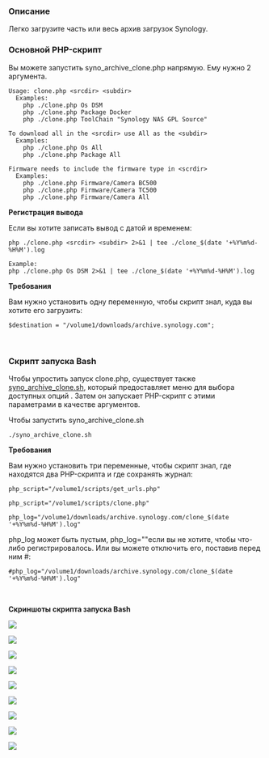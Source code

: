 
### Описание

Легко загрузите часть или весь архив загрузок Synology.

### Основной PHP-скрипт

Вы можете запустить syno_archive_clone.php напрямую. Ему нужно 2 аргумента.

```
Usage: clone.php <srcdir> <subdir>
  Examples:
    php ./clone.php Os DSM
    php ./clone.php Package Docker
    php ./clone.php ToolChain "Synology NAS GPL Source"

To download all in the <srcdir> use All as the <subdir>
  Examples:
    php ./clone.php Os All
    php ./clone.php Package All

Firmware needs to include the firmware type in <scrdir>
  Examples:
    php ./clone.php Firmware/Camera BC500
    php ./clone.php Firmware/Camera TC500
    php ./clone.php Firmware/Camera All
```

**Регистрация вывода**

Если вы хотите записать вывод с датой и временем:

```
php ./clone.php <srcdir> <subdir> 2>&1 | tee ./clone_$(date '+%Y%m%d-%H%M').log

Example:
php ./clone.php Os DSM 2>&1 | tee ./clone_$(date '+%Y%m%d-%H%M').log
```

**Требования**

Вам нужно установить одну переменную, чтобы скрипт знал, куда вы хотите его загрузить:

    $destination = "/volume1/downloads/archive.synology.com";


<br>

### Скрипт запуска Bash

Чтобы упростить запуск clone.php, существует также [syno_archive_clone.sh](https://github.com/ZwiReKsyno/Download_Synology_Archive/raw/main/syno_archive_clone.7z), который предоставляет меню для выбора доступных <srcdir>опций <subdir>. Затем он запускает PHP-скрипт с этими параметрами в качестве аргументов.

Чтобы запустить syno_archive_clone.sh

    ./syno_archive_clone.sh

**Требования**

Вам нужно установить три переменные, чтобы скрипт знал, где находятся два PHP-скрипта и где сохранять журнал:

    php_script="/volume1/scripts/get_urls.php"
    
    php_script="/volume1/scripts/clone.php"
    
    php_log="/volume1/downloads/archive.synology.com/clone_$(date '+%Y%m%d-%H%M').log"

php_log может быть пустым, php_log=""если вы не хотите, чтобы что-либо регистрировалось. Или вы можете отключить его, поставив перед ним #:

    #php_log="/volume1/downloads/archive.synology.com/clone_$(date '+%Y%m%d-%H%M').log"

<br>

**Скриншоты скрипта запуска Bash**

<p align="leftr"><img src="images/os.png"></p>

<p align="leftr"><img src="images/os-all.png"></p>

<p align="leftr"><img src="images/package-p1.png"></p>

<p align="leftr"><img src="images/package-p2.png"></p>

<p align="leftr"><img src="images/utility.png"></p>

<p align="leftr"><img src="images/mobile.png"></p>

<p align="leftr"><img src="images/chromeapp.png"></p>

<p align="leftr"><img src="images/toolchain.png"></p>

<p align="leftr"><img src="images/firmware-2.png"></p>
